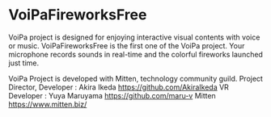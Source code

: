 # VoiPaFireworksFree
VoiPa project is designed for enjoying interactive visual contents with voice or music.
VoiPaFireworksFree is the first one of the VoiPa project.
Your microphone records sounds in real-time and the colorful fireworks launched just time. 

VoiPa Project is developed with Mitten, technology community guild.
Project Director, Developer : Akira Ikeda https://github.com/AkiraIkeda
VR Developer : Yuya Maruyama https://github.com/maru-v
Mitten https://www.mitten.biz/
